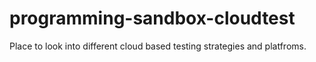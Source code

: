 # programming-sandbox-cloudtest
Place to look into different cloud based testing strategies and platfroms.
